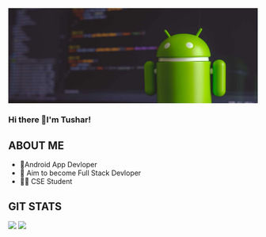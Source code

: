 <img align="center" src="https://raw.githubusercontent.com/TusharB4321/TusharB4321/main/banner.jpg"/>

### Hi there 👋I'm Tushar!

## ABOUT ME

- 📱Android App Devloper
- 🧿 Aim to become Full Stack Devloper
- 👨‍💻 CSE Student

## GIT STATS

<img src="https://github-readme-stats.vercel.app/api?username=TusharB4321&&show_icons=true&count_private=true&theme=radical"/>
<img src="https://github-readme-streak-stats.herokuapp.com/?user=TusharB4321&theme=radical"/>




